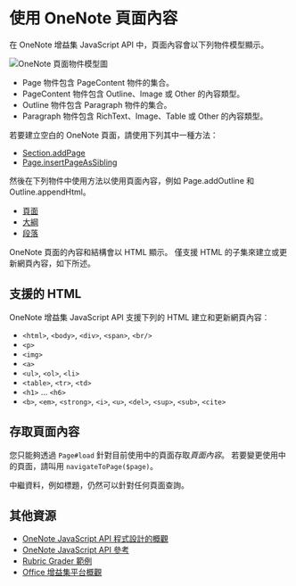 # 使用 OneNote 頁面內容 

在 OneNote 增益集 JavaScript API 中，頁面內容會以下列物件模型顯示。

  ![OneNote 頁面物件模型圖](../../images/OneNoteOM-page.png)

- Page 物件包含 PageContent 物件的集合。
- PageContent 物件包含 Outline、Image 或 Other 的內容類型。
- Outline 物件包含 Paragraph 物件的集合。
- Paragraph 物件包含 RichText、Image、Table 或 Other 的內容類型。

若要建立空白的 OneNote 頁面，請使用下列其中一種方法：

- [Section.addPage](../../reference/onenote/section.md#addpagetitle-string)
- [Page.insertPageAsSibling](../../reference/onenote/page.md#insertpageassiblinglocation-string-title-string)

然後在下列物件中使用方法以使用頁面內容，例如 Page.addOutline 和 Outline.appendHtml。 

- [頁面](../../reference/onenote/page.md)
- [大綱](../../reference/onenote/outline.md)
- [段落](../../reference/onenote/paragraph.md)

OneNote 頁面的內容和結構會以 HTML 顯示。 僅支援 HTML 的子集來建立或更新網頁內容，如下所述。

## 支援的 HTML

OneNote 增益集 JavaScript API 支援下列的 HTML 建立和更新網頁內容︰

- `<html>`, `<body>`, `<div>`, `<span>`, `<br/>` 
- `<p>`
- `<img>`
- `<a>`
- `<ul>`, `<ol>`, `<li>` 
- `<table>`, `<tr>`, `<td>`
- `<h1>` ... `<h6>`
- `<b>`, `<em>`, `<strong>`, `<i>`, `<u>`, `<del>`, `<sup>`, `<sub>`, `<cite>`

## 存取頁面內容

您只能夠透過 `Page#load` 針對目前使用中的頁面存取*頁面內容*。 若要變更使用中的頁面，請叫用 `navigateToPage($page)`。

中繼資料，例如標題，仍然可以針對任何頁面查詢。

## 其他資源

- [OneNote JavaScript API 程式設計的概觀](onenote-add-ins-programming-overview.md)
- [OneNote JavaScript API 參考](../../reference/onenote/onenote-add-ins-javascript-reference.md)
- [Rubric Grader 範例](https://github.com/OfficeDev/OneNote-Add-in-Rubric-Grader)
- [Office 增益集平台概觀](https://dev.office.com/docs/add-ins/overview/office-add-ins)
